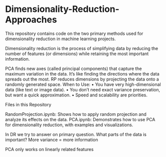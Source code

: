 # Dimensionality-Reduction-Approaches
This repository contains code on the two primary methods used for dimensionality reduction in machine learning projects. 

Dimensionality reduction is the process of simplifying data by reducing the number of features (or dimensions) while retaining the most important information.

PCA finds new axes (called principal components) that capture the maximum variation in the data. It’s like finding the directions where the data spreads out the most.
RP reduces dimensions by projecting the data onto a randomly generated space.
When to Use:
	•	You have very high-dimensional data (like text or image data).
	•	You don’t need exact variance preservation, but want a quick approximation.
	•	Speed and scalability are priorities.

Files in this Repository

RandomProjection.ipynb: Shows how to apply random projection and analyze its effects on the data.
PCA.ipynb: Demonstrates how to use PCA for dimensionality reduction, with examples and visualizations.

In DR we try to answer on primary question. What parts of the data is important?
More variance = more information

PCA only works  on linearly related features
